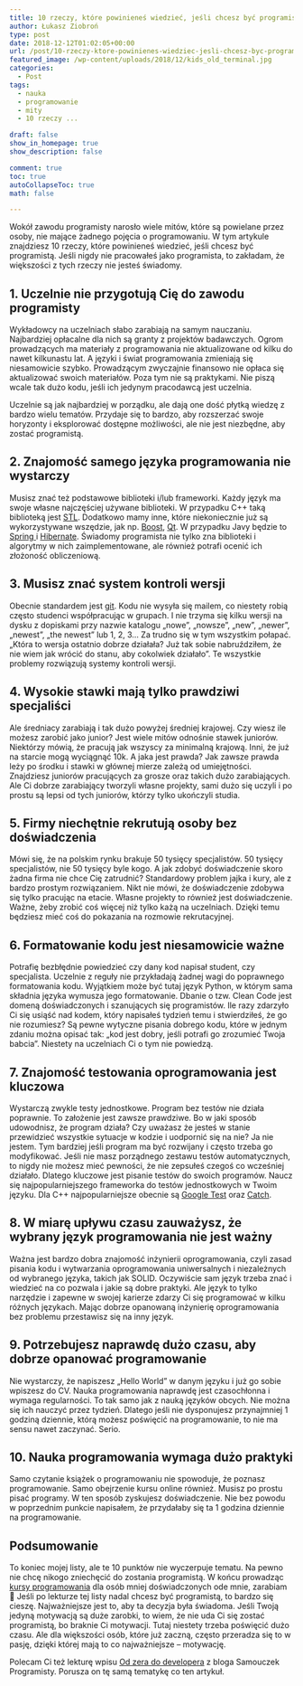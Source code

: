 ```yaml
---
title: 10 rzeczy, które powinieneś wiedzieć, jeśli chcesz być programistą
author: Łukasz Ziobroń
type: post
date: 2018-12-12T01:02:05+00:00
url: /post/10-rzeczy-ktore-powinienes-wiedziec-jesli-chcesz-byc-programista/
featured_image: /wp-content/uploads/2018/12/kids_old_terminal.jpg
categories:
  - Post
tags:
  - nauka
  - programowanie
  - mity
  - 10 rzeczy ...

draft: false
show_in_homepage: true
show_description: false

comment: true
toc: true
autoCollapseToc: true
math: false

---
```

Wokół zawodu programisty narosło wiele mitów, które są powielane przez osoby, nie mające żadnego pojęcia o programowaniu. W tym artykule znajdziesz 10 rzeczy, które powinieneś wiedzieć, jeśli chcesz być programistą. Jeśli nigdy nie pracowałeś jako programista, to zakładam, że większości z tych rzeczy nie jesteś świadomy.

## 1. Uczelnie nie przygotują Cię do zawodu programisty

Wykładowcy na uczelniach słabo zarabiają na samym nauczaniu. Najbardziej opłacalne dla nich są granty z projektów badawczych. Ogrom prowadzących ma materiały z programowania nie aktualizowane od kilku do nawet kilkunastu lat. A języki i świat programowania zmieniają się niesamowicie szybko. Prowadzącym zwyczajnie finansowo nie opłaca się aktualizować swoich materiałów. Poza tym nie są praktykami. Nie piszą wcale tak dużo kodu, jeśli ich jedynym pracodawcą jest uczelnia.

Uczelnie są jak najbardziej w porządku, ale dają one dość płytką wiedzę z bardzo wielu tematów. Przydaje się to bardzo, aby rozszerzać swoje horyzonty i eksplorować dostępne możliwości, ale nie jest niezbędne, aby zostać programistą.

## 2. Znajomość samego języka programowania nie wystarczy

Musisz znać też podstawowe biblioteki i/lub frameworki. Każdy język ma swoje własne najczęściej używane biblioteki. W przypadku C++ taką biblioteką jest <a href="http://cppreference.com/" target="_blank" rel="noreferrer noopener" aria-label="Musisz znać też podstawowe biblioteki i/lub frameworki. Każdy język ma swoje własne najczęściej używane biblioteki. W przypadku C++ taką biblioteką jest STL. Dodatkowo mamy inne, które niekoniecznie już są wykorzystywane wszędzie, jak np. Boost, Qt. W przypadku Javy będzie to Spring i Hibernate. Świadomy programista nie tylko zna biblioteki i algorytmy w nich zaimplementowane, ale również potrafi ocenić ich złożoność obliczeniową. (opens in a new tab)">STL</a>. Dodatkowo mamy inne, które niekoniecznie już są wykorzystywane wszędzie, jak np. <a href="https://www.boost.org/" target="_blank" rel="noreferrer noopener" aria-label="Musisz znać też podstawowe biblioteki i/lub frameworki. Każdy język ma swoje własne najczęściej używane biblioteki. W przypadku C++ taką biblioteką jest STL. Dodatkowo mamy inne, które niekoniecznie już są wykorzystywane wszędzie, jak np. Boost, Qt. W przypadku Javy będzie to Spring i Hibernate. Świadomy programista nie tylko zna biblioteki i algorytmy w nich zaimplementowane, ale również potrafi ocenić ich złożoność obliczeniową. (opens in a new tab)">Boost</a>, <a href="https://www.qt.io/developers/" target="_blank" rel="noreferrer noopener" aria-label="Musisz znać też podstawowe biblioteki i/lub frameworki. Każdy język ma swoje własne najczęściej używane biblioteki. W przypadku C++ taką biblioteką jest STL. Dodatkowo mamy inne, które niekoniecznie już są wykorzystywane wszędzie, jak np. Boost, Qt. W przypadku Javy będzie to Spring i Hibernate. Świadomy programista nie tylko zna biblioteki i algorytmy w nich zaimplementowane, ale również potrafi ocenić ich złożoność obliczeniową. (opens in a new tab)">Qt</a>. W przypadku Javy będzie to <a href="https://spring.io/" target="_blank" rel="noreferrer noopener" aria-label="Musisz znać też podstawowe biblioteki i/lub frameworki. Każdy język ma swoje własne najczęściej używane biblioteki. W przypadku C++ taką biblioteką jest STL. Dodatkowo mamy inne, które niekoniecznie już są wykorzystywane wszędzie, jak np. Boost, Qt. W przypadku Javy będzie to Spring i Hibernate. Świadomy programista nie tylko zna biblioteki i algorytmy w nich zaimplementowane, ale również potrafi ocenić ich złożoność obliczeniową. (opens in a new tab)">Spring </a>i <a href="http://hibernate.org/" target="_blank" rel="noreferrer noopener" aria-label="Musisz znać też podstawowe biblioteki i/lub frameworki. Każdy język ma swoje własne najczęściej używane biblioteki. W przypadku C++ taką biblioteką jest STL. Dodatkowo mamy inne, które niekoniecznie już są wykorzystywane wszędzie, jak np. Boost, Qt. W przypadku Javy będzie to Spring i Hibernate. Świadomy programista nie tylko zna biblioteki i algorytmy w nich zaimplementowane, ale również potrafi ocenić ich złożoność obliczeniową. (opens in a new tab)">Hibernate</a>. Świadomy programista nie tylko zna biblioteki i algorytmy w nich zaimplementowane, ale również potrafi ocenić ich złożoność obliczeniową.

## 3. Musisz znać system kontroli wersji

Obecnie standardem jest <a href="https://git-scm.com/" target="_blank" rel="noreferrer noopener" aria-label="Obecnie standardem jest git. Kodu nie wysyła się mailem, co niestety robią często studenci współpracując w grupach. I nie trzyma się kilku wersji na dysku z dopiskami przy nazwie katalogu ">git</a>. Kodu nie wysyła się mailem, co niestety robią często studenci współpracując w grupach. I nie trzyma się kilku wersji na dysku z dopiskami przy nazwie katalogu &#8222;nowe&#8221;, &#8222;nowsze&#8221;, &#8222;new&#8221;, &#8222;newer&#8221;, &#8222;newest&#8221;, &#8222;the newest&#8221; lub 1, 2, 3… Za trudno się w tym wszystkim połapać. &#8222;Która to wersja ostatnio dobrze działała? Już tak sobie nabruździłem, że nie wiem jak wrócić do stanu, aby cokolwiek działało&#8221;. Te wszystkie problemy rozwiązują systemy kontroli wersji.

## 4. Wysokie stawki mają tylko prawdziwi specjaliści

Ale średniacy zarabiają i tak dużo powyżej średniej krajowej. Czy wiesz ile możesz zarobić jako junior? Jest wiele mitów odnośnie stawek juniorów. Niektórzy mówią, że pracują jak wszyscy za minimalną krajową. Inni, że już na starcie mogą wyciągnąć 10k. A jaka jest prawda? Jak zawsze prawda leży po środku i stawki w głównej mierze zależą od umiejętności. Znajdziesz juniorów pracujących za grosze oraz takich dużo zarabiających. Ale Ci dobrze zarabiający tworzyli własne projekty, sami dużo się uczyli i po prostu są lepsi od tych juniorów, którzy tylko ukończyli studia.

## 5. Firmy niechętnie rekrutują osoby bez doświadczenia

Mówi się, że na polskim rynku brakuje 50 tysięcy specjalistów. 50 tysięcy specjalistów, nie 50 tysięcy byle kogo. A jak zdobyć doświadczenie skoro żadna firma nie chce Cię zatrudnić? Standardowy problem jajka i kury, ale z bardzo prostym rozwiązaniem. Nikt nie mówi, że doświadczenie zdobywa się tylko pracując na etacie. Własne projekty to również jest doświadczenie. Ważne, żeby zrobić coś więcej niż tylko każą na uczelniach. Dzięki temu będziesz mieć coś do pokazania na rozmowie rekrutacyjnej.

## 6. Formatowanie kodu jest niesamowicie ważne

Potrafię bezbłędnie powiedzieć czy dany kod napisał student, czy specjalista. Uczelnie z reguły nie przykładają żadnej wagi do poprawnego formatowania kodu. Wyjątkiem może być tutaj język Python, w którym sama składnia języka wymusza jego formatowanie. Dbanie o tzw. Clean Code jest domeną doświadczonych i szanujących się programistów. Ile razy zdarzyło Ci się usiąść nad kodem, który napisałeś tydzień temu i stwierdziłeś, że go nie rozumiesz? Są pewne wytyczne pisania dobrego kodu, które w jednym zdaniu można opisać tak: &#8222;kod jest dobry, jeśli potrafi go zrozumieć Twoja babcia&#8221;. Niestety na uczelniach Ci o tym nie powiedzą.

## 7. Znajomość testowania oprogramowania jest kluczowa

Wystarczą zwykle testy jednostkowe. Program bez testów nie działa poprawnie. To założenie jest zawsze prawdziwe. Bo w jaki sposób udowodnisz, że program działa? Czy uważasz że jesteś w stanie przewidzieć wszystkie sytuacje w kodzie i uodpornić się na nie? Ja nie jestem. Tym bardziej jeśli program ma być rozwijany i często trzeba go modyfikować. Jeśli nie masz porządnego zestawu testów automatycznych, to nigdy nie możesz mieć pewności, że nie zepsułeś czegoś co wcześniej działało. Dlatego kluczowe jest pisanie testów do swoich programów. Naucz się najpopularniejszego frameworka do testów jednostkowych w Twoim języku. Dla C++ najpopularniejsze obecnie są <a href="https://github.com/abseil/googletest/blob/master/googletest/docs/primer.md" target="_blank" rel="noreferrer noopener">Google Test</a> oraz <a href="https://github.com/catchorg/Catch2/blob/master/docs/tutorial.md#top" target="_blank" rel="noreferrer noopener">Catch</a>.

## 8. W miarę upływu czasu zauważysz, że wybrany język programowania nie jest ważny

Ważna jest bardzo dobra znajomość inżynierii oprogramowania, czyli zasad pisania kodu i wytwarzania oprogramowania uniwersalnych i niezależnych od wybranego języka, takich jak SOLID. Oczywiście sam język trzeba znać i wiedzieć na co pozwala i jakie są dobre praktyki. Ale język to tylko narzędzie i zapewne w swojej karierze zdarzy Ci się programować w kilku różnych językach. Mając dobrze opanowaną inżynierię oprogramowania bez problemu przestawisz się na inny język.

## 9. Potrzebujesz naprawdę dużo czasu, aby dobrze opanować programowanie

Nie wystarczy, że napiszesz &#8222;Hello World&#8221; w danym języku i już go sobie wpiszesz do CV. Nauka programowania naprawdę jest czasochłonna i wymaga regularności. To tak samo jak z nauką języków obcych. Nie można się ich nauczyć przez tydzień. Dlatego jeśli nie dysponujesz przynajmniej 1 godziną dziennie, którą możesz poświęcić na programowanie, to nie ma sensu nawet zaczynać. Serio.

## 10. Nauka programowania wymaga dużo praktyki

Samo czytanie książek o programowaniu nie spowoduje, że poznasz programowanie. Samo obejrzenie kursu online również. Musisz po prostu pisać programy. W ten sposób zyskujesz doświadczenie. Nie bez powodu w poprzednim punkcie napisałem, że przydałaby się ta 1 godzina dziennie na programowanie.

## Podsumowanie

To koniec mojej listy, ale te 10 punktów nie wyczerpuje tematu. Na pewno nie chcę nikogo zniechęcić do zostania programistą. W końcu prowadząc [kursy programowania][1] dla osób mniej doświadczonych ode mnie, zarabiam 🙂 Jeśli po lekturze tej listy nadal chcesz być programistą, to bardzo się cieszę. Najważniejsze jest to, aby ta decyzja była świadoma. Jeśli Twoją jedyną motywacją są duże zarobki, to wiem, że nie uda Ci się zostać programistą, bo braknie Ci motywacji. Tutaj niestety trzeba poświęcić dużo czasu. Ale dla większości osób, które już zaczną, często przeradza się to w pasję, dzięki której mają to co najważniejsze &#8211; motywację.

Polecam Ci też lekturę wpisu <a href="http://www.samouczekprogramisty.pl/od-zera-do-developera-czyli-jak-zostac-programista/" target="_blank" rel="noreferrer noopener" aria-label="Polecam Ci też lekturę wpisu Od zera do developera z blogu Samouczek Programisty. Porusza on tę samą tematykę co ten artykuł. (opens in a new tab)">Od zera do developera</a> z bloga Samouczek Programisty. Porusza on tę samą tematykę co ten artykuł.

 [1]: https://coders.school/kursy/